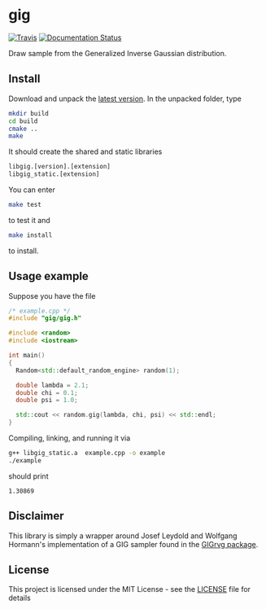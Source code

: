 # gig

[![Travis](https://img.shields.io/travis/Horta/gig.svg?style=flat-square)](https://travis-ci.org/Horta/gig)
[![Documentation Status](https://readthedocs.org/projects/gig/badge/?style=flat-square&version=latest)](http://gig.readthedocs.io/en/latest/?badge=latest)

Draw sample from the Generalized Inverse Gaussian distribution.

## Install

Download and unpack the [latest version](https://github.com/Horta/gig/releases/latest).
In the unpacked folder, type

```bash
mkdir build
cd build
cmake ..
make
```

It should create the shared and static libraries

```bash
libgig.[version].[extension]
libgig_static.[extension]
```

You can enter

```bash
make test
```

to test it and

```bash
make install
```

to install.

## Usage example

Suppose you have the file

```cpp
/* example.cpp */
#include "gig/gig.h"

#include <random>
#include <iostream>

int main()
{
  Random<std::default_random_engine> random(1);

  double lambda = 2.1;
  double chi = 0.1;
  double psi = 1.0;

  std::cout << random.gig(lambda, chi, psi) << std::endl;
}
```

Compiling, linking, and running it via

```bash
g++ libgig_static.a  example.cpp -o example
./example
```

should print

```
1.30869
```

## Disclaimer

This library is simply a wrapper around Josef Leydold and Wolfgang Hormann's
implementation of a GIG sampler found in the
[GIGrvg package](https://cran.r-project.org/web/packages/GIGrvg/GIGrvg.pdf).

## License

This project is licensed under the MIT License - see the
[LICENSE](LICENSE) file for details
